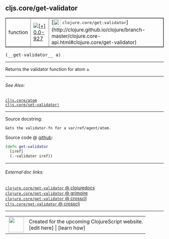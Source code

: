 ## cljs.core/get-validator



 <table border="1">
<tr>
<td>function</td>
<td><a href="https://github.com/cljsinfo/cljs-api-docs/tree/0.0-927"><img valign="middle" alt="[+] 0.0-927" title="Added in 0.0-927" src="https://img.shields.io/badge/+-0.0--927-lightgrey.svg"></a> </td>
<td>
[<img height="24px" valign="middle" src="http://i.imgur.com/1GjPKvB.png"> <samp>clojure.core/get-validator</samp>](http://clojure.github.io/clojure/branch-master/clojure.core-api.html#clojure.core/get-validator)
</td>
</tr>
</table>


 <samp>
(__get-validator__ a)<br>
</samp>

---

Returns the validator function for atom `a`.

---


###### See Also:

[`cljs.core/atom`](cljs.core_atom.md)<br>
[`cljs.core/set-validator!`](cljs.core_set-validatorBANG.md)<br>

---


Source docstring:

```
Gets the validator-fn for a var/ref/agent/atom.
```


Source code @ [github](https://github.com/clojure/clojurescript/blob/r1576/src/cljs/cljs/core.cljs#L6801-L6804):

```clj
(defn get-validator
  [iref]
  (.-validator iref))
```

<!--
Repo - tag - source tree - lines:

 <pre>
clojurescript @ r1576
└── src
    └── cljs
        └── cljs
            └── <ins>[core.cljs:6801-6804](https://github.com/clojure/clojurescript/blob/r1576/src/cljs/cljs/core.cljs#L6801-L6804)</ins>
</pre>

-->

---



###### External doc links:

[`clojure.core/get-validator` @ clojuredocs](http://clojuredocs.org/clojure.core/get-validator)<br>
[`clojure.core/get-validator` @ grimoire](http://conj.io/store/v1/org.clojure/clojure/1.7.0-beta3/clj/clojure.core/get-validator/)<br>
[`clojure.core/get-validator` @ crossclj](http://crossclj.info/fun/clojure.core/get-validator.html)<br>
[`cljs.core/get-validator` @ crossclj](http://crossclj.info/fun/cljs.core.cljs/get-validator.html)<br>

---

 <table>
<tr><td>
<img valign="middle" align="right" width="48px" src="http://i.imgur.com/Hi20huC.png">
</td><td>
Created for the upcoming ClojureScript website.<br>
[edit here] | [learn how]
</td></tr></table>

[edit here]:https://github.com/cljsinfo/cljs-api-docs/blob/master/cljsdoc/cljs.core_get-validator.cljsdoc
[learn how]:https://github.com/cljsinfo/cljs-api-docs/wiki/cljsdoc-files

<!--

This information was too distracting to show to readers, but I'll leave it
commented here since it is helpful to:

- pretty-print the data used to generate this document
- and show how to retrieve that data



The API data for this symbol:

```clj
{:description "Returns the validator function for atom `a`.",
 :ns "cljs.core",
 :name "get-validator",
 :signature ["[a]"],
 :history [["+" "0.0-927"]],
 :type "function",
 :related ["cljs.core/atom" "cljs.core/set-validator!"],
 :full-name-encode "cljs.core_get-validator",
 :source {:code "(defn get-validator\n  [iref]\n  (.-validator iref))",
          :title "Source code",
          :repo "clojurescript",
          :tag "r1576",
          :filename "src/cljs/cljs/core.cljs",
          :lines [6801 6804]},
 :full-name "cljs.core/get-validator",
 :clj-symbol "clojure.core/get-validator",
 :docstring "Gets the validator-fn for a var/ref/agent/atom."}

```

Retrieve the API data for this symbol:

```clj
;; from Clojure REPL
(require '[clojure.edn :as edn])
(-> (slurp "https://raw.githubusercontent.com/cljsinfo/cljs-api-docs/catalog/cljs-api.edn")
    (edn/read-string)
    (get-in [:symbols "cljs.core/get-validator"]))
```

-->
